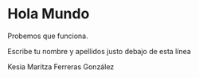 # Hola Mundo

Probemos que funciona.

Escribe tu nombre y apellidos justo debajo de esta línea

Kesia Maritza Ferreras González   
